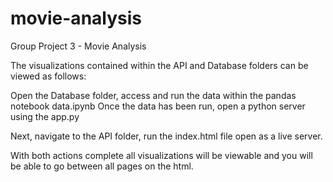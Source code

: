 # movie-analysis
Group Project 3 - Movie Analysis

The visualizations contained within the API and Database folders can be viewed as follows:

Open the Database folder, access and run the data within the pandas notebook data.ipynb
Once the data has been run, open a python server using the app.py

Next, navigate to the API folder, run the index.html file open as a live server. 

With both actions complete all visualizations will be viewable and you will be able to go between all pages on the html.
